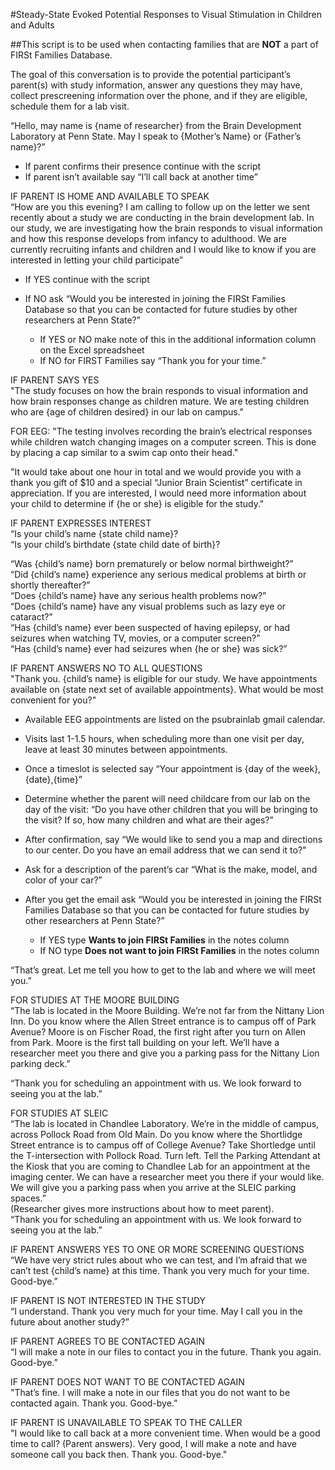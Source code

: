 #Steady-State Evoked Potential Responses to Visual Stimulation in Children and Adults  

##This script is to be used when contacting families that are **NOT** a part of FIRSt Families Database.  

The goal of this conversation is to provide the potential participant’s parent(s) with study information, answer any questions they may have, collect prescreening information over the phone, and if they are eligible, schedule them for a lab visit.

“Hello, may name is {name of researcher} from the Brain Development Laboratory at Penn State. May I speak to {Mother’s Name} or {Father’s name}?”

- If parent confirms their presence continue with the script  
- If parent isn’t available say “I’ll call back at another time”  

IF PARENT IS HOME AND AVAILABLE TO SPEAK  
“How are you this evening? I am calling to follow up on the letter we sent recently about a study we are conducting in the brain development lab. In our study, we are investigating how the brain responds to visual information and how this response develops from infancy to adulthood. We are currently recruiting infants and children and I would like to know if you are interested in letting your child participate”  

  - If YES continue with the script  

  - If NO ask “Would you be interested in joining the FIRSt Families Database so that you can be contacted for future studies by other researchers at Penn State?”    
    - If YES or NO make note of this in the additional information column on the Excel spreadsheet  
    - If NO for FIRST Families say “Thank you for your time.”  

IF PARENT SAYS YES  
"The study focuses on how the brain responds to visual information and how brain responses change as children mature. We are testing children who are {age of children desired} in our lab on campus."  

  FOR EEG: "The testing involves recording the brain’s electrical responses while children watch changing images on a computer screen. This is done by placing a cap similar to a swim cap onto their head."  

"It would take about one hour in total and we would provide you with a thank you gift of $10 and a special “Junior Brain Scientist” certificate in appreciation. If you are interested, I would need more information about your child to determine if {he or she} is eligible for the study."    

IF PARENT EXPRESSES INTEREST  
“Is your child’s name {state child name}?  
“Is your child’s birthdate {state child date of birth}?  

“Was {child’s name} born prematurely or below normal birthweight?”  
“Did {child’s name} experience any serious medical problems at birth or shortly thereafter?”  
“Does {child’s name} have any serious health problems now?”  
“Does {child’s name} have any visual problems such as lazy eye or cataract?”  
“Has {child’s name} ever been suspected of having epilepsy, or had seizures when watching TV, movies, or a computer screen?”  
“Has {child’s name} ever had seizures when {he or she} was sick?” 

IF PARENT ANSWERS NO TO ALL QUESTIONS   
"Thank you. {child’s name} is eligible for our study. We have appointments available on {state next set of available appointments}. What would be most convenient for you?"  
- Available EEG appointments are listed on the psubrainlab gmail calendar.   
- Visits last 1-1.5 hours, when scheduling more than one visit per day, leave at least 30 minutes between appointments. 

- Once a timeslot is selected say “Your appointment is {day of the week}, {date},{time}”  

- Determine whether the parent will need childcare from our lab on the day of the visit: “Do you have other children that you will be bringing to the visit? If so, how many children and what are their ages?”  

- After confirmation, say “We would like to send you a map and directions to our center. Do you have an email address that we can send it to?"  

- Ask for a description of the parent’s car “What is the make, model, and color of your car?”  

- After you get the email ask “Would you be interested in joining the FIRSt Families Database so that you can be contacted for future studies by other researchers at Penn State?”  

  - If YES type **Wants to join FIRSt Families** in the notes column  
  - If NO type **Does not want to join FIRSt Families** in the notes column  

“That’s great. Let me tell you how to get to the lab and where we will meet you.”  

FOR STUDIES AT THE MOORE BUILDING  
“The lab is located in the Moore Building. We’re not far from the Nittany Lion Inn. Do you know where the Allen Street entrance is to campus off of Park Avenue? Moore is on Fischer Road, the first right after you turn on Allen from Park. Moore is the first tall building on your left. We’ll have a researcher meet you there and give you a parking pass for the Nittany Lion parking deck.”  

“Thank you for scheduling an appointment with us. We look forward to seeing you at the lab.”  

FOR STUDIES AT SLEIC  
“The lab is located in Chandlee Laboratory. We’re in the middle of campus, across Pollock Road from Old Main. Do you know where the Shortlidge Street entrance is to campus off of College Avenue? Take Shortledge until the T-intersection with Pollock Road. Turn left. Tell the Parking Attendant at the Kiosk that you are coming to Chandlee Lab for an appointment at the imaging center. We can have a researcher meet you there if your would like. We will give you a parking pass when you arrive at the SLEIC parking spaces.”  
(Researcher gives more instructions about how to meet parent).  
“Thank you for scheduling an appointment with us. We look forward to seeing you at the lab.”  

IF PARENT ANSWERS YES TO ONE OR MORE SCREENING QUESTIONS  
“We have very strict rules about who we can test, and I’m afraid that we can’t test {child’s name} at this time. Thank you very much for your time. Good-bye.”  

IF PARENT IS NOT INTERESTED IN THE STUDY  
“I understand. Thank you very much for your time. May I call you in the future about another study?”  

IF PARENT AGREES TO BE CONTACTED AGAIN  
“I will make a note in our files to contact you in the future. Thank you again. Good-bye.”   

IF PARENT DOES NOT WANT TO BE CONTACTED AGAIN  
"That’s fine. I will make a note in our files that you do not want to be contacted again. Thank you. Good-bye.”  

IF PARENT IS UNAVAILABLE TO SPEAK TO THE CALLER  
"I would like to call back at a more convenient time. When would be a good time to call? (Parent answers). Very good, I will make a note and have someone call you back then. Thank you. Good-bye."  

